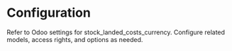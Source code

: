 # Configuration

Refer to Odoo settings for stock_landed_costs_currency. Configure related models, access rights, and options as needed.
